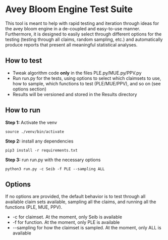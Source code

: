 # Avey Bloom Engine Test Suite
This tool is meant to help with rapid testing and iteration through ideas for the avey bloom engine in a de-coupled and easy-to-use manner. Furthermore, it is designed to easily select through different options for the testing (testing through all claims, random sampling, etc.) and automatically produce reports that present all meaningful statistical analyses.

## How to test

- Tweak algorithm code **only** in the files PLE.py/MUE.py/PPV.py
- Run run.py for the tests, using options to select which claimsets to use, how to sample, which functions to test (PLE/MUE/PPV), and so on (see options section)
- Results will be versioned and stored in the Results directory

## How to run

**Step 1:** Activate the venv

```
source ./venv/bin/activate
```

**Step 2:** install any dependencies

```
pip3 install -r requirements.txt
```

**Step 3:** run run.py with the necessary options

```
python3 run.py -c Seib -f PLE --sampling ALL
```

## Options

If no options are provided, the default behavior is to test through all available claim sets available, sampling all the claims, and running all the functions (PLE, MUE, PPV).

- -c for claimset. At the moment, only Seib is available
- -f for function. At the moment, only PLE is available
- --sampling for how the claimset is sampled. At the moment, only ALL is available
